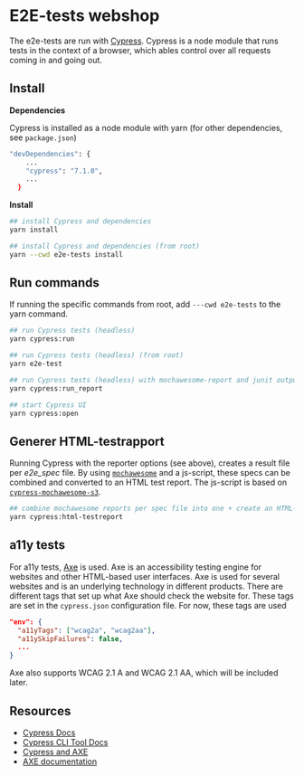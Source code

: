 # E2E-tests webshop

The e2e-tests are run with [Cypress](https://on.cypress.io). Cypress is a node module that runs tests in the context of 
a browser, which ables control over all requests coming in and going out.

## Install

**Dependencies**

Cypress is installed as a node module with yarn (for other dependencies, see `package.json`)
```bash
"devDependencies": {
    ...
    "cypress": "7.1.0",
    ...
  }
```

**Install**
```bash
## install Cypress and dependencies
yarn install

## install Cypress and dependencies (from root)
yarn --cwd e2e-tests install
```

## Run commands
If running the specific commands from root, add `---cwd e2e-tests` to the yarn command.
```bash
## run Cypress tests (headless)
yarn cypress:run

## run Cypress tests (headless) (from root)
yarn e2e-test

## run Cypress tests (headless) with mochawesome-report and junit outputs
yarn cypress:run_report

## start Cypress UI
yarn cypress:open
```

## Generer HTML-testrapport

Running Cypress with the reporter options (see above), creates a result file per _e2e_spec_ file. By using [`mochawesome`](https://www.npmjs.com/package/mochawesome)
and a js-script, these specs can be combined and converted to an HTML test report. The js-script is based on [`cypress-mochawesome-s3`](https://github.com/testdrivenio/cypress-mochawesome-s3).

```bash
## combine mochawesome reports per spec file into one + create an HTML-report
yarn cypress:html-testreport
```

## a11y tests

For a11y tests, [Axe](https://github.com/dequelabs/axe-core) is used. Axe is an accessibility testing engine for websites
and other HTML-based user interfaces. Axe is used for several websites and is an underlying technology in different
products. There are different tags that set up what Axe should check the website for. These tags are set in the
`cypress.json` configuration file. For now, these tags are used

```json
"env": {
  "a11yTags": ["wcag2a", "wcag2aa"],
  "a11ySkipFailures": false,
  ...
}
```
Axe also supports WCAG 2.1 A and WCAG 2.1 AA, which will be included later.

## Resources

* [Cypress Docs](https://on.cypress.io)
* [Cypress CLI Tool Docs](https://github.com/cypress-io/cypress-cli)
* [Cypress and AXE](https://www.npmjs.com/package/cypress-axe)
* [AXE documentation](https://www.deque.com/axe/core-documentation/api-documentation/)
